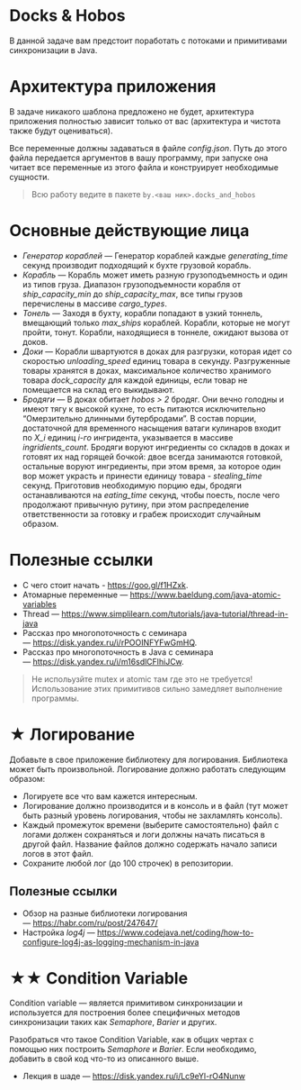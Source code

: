 # Docks & Hobos
В данной задаче вам предстоит поработать с потоками и примитивами синхронизации в Java.

# Архитектура приложения
В задаче никакого шаблона предложено не будет, архитектура приложения полностью зависит только от вас (архитектура и чистота также будут оцениваться).

Все переменные должны задаваться в файле *config.json*. Путь до этого файла передается аргументов в вашу программу, при запуске она читает все переменные из этого файла и конструирует необходимые сущности.

>Всю работу ведите в пакете `by.<ваш ник>.docks_and_hobos`

# Основные действующие лица
- *Генератор кораблей* — Генератор кораблей каждые _generating_time_ секунд производит подходящий к бухте грузовой корабль.
- *Корабль* — Корабль может иметь разную грузоподъемность и один из типов груза. Диапазон грузоподъемности корабля от _ship_capacity_min_ до _ship_capacity_max_, все типы грузов перечислены в массиве _cargo_types_.
- *Тонель* — Заходя в бухту, корабли попадают в узкий тоннель, вмещающий только _max_ships_ кораблей. Корабли, которые не могут пройти, тонут. Корабли, находящиеся в тоннеле, ожидают вызова от доков.
- *Доки* — Корабли швартуются в доках для разгрузки, которая идет со скоростью _unloading_speed_ единиц товара в секунду. Разгруженные товары хранятся в доках, максимальное количество хранимого товара _dock_capacity_ для каждой единицы, если товар не помещается на склад его выкидывают.
- *Бродяги* — В доках обитает _hobos > 2_ бродяг. Они вечно голодны и имеют тягу к высокой кухне, то есть питаются исключительно “Омерзительно длинными бутербродами”. В состав порции, достаточной для временного насыщения ватаги кулинаров входит по _X_i_ единиц _i-го_ ингридента, указывается в массиве _ingridients_count_.  Бродяги воруют ингредиенты со складов в доках и готовят их над горящей бочкой: двое всегда занимаются готовкой, остальные воруют ингредиенты, при этом время, за которое один вор может украсть и принести единицу товара - _stealing_time_ секунд. Приготовив необходимую порцию еды, бродяги останавливаются на _eating_time_ секунд, чтобы поесть, после чего продолжают привычную рутину, при этом распределение ответственности за готовку и грабеж происходит случайным образом.

# Полезные ссылки
- С чего стоит начать - https://goo.gl/f1HZxk.
- Атомарные переменные — https://www.baeldung.com/java-atomic-variables
- Thread — https://www.simplilearn.com/tutorials/java-tutorial/thread-in-java
- Рассказ про многопоточность с семинара — https://disk.yandex.ru/i/rPOOINFYFwGmHQ.
- Рассказ про многопоточность в Java с семинара — https://disk.yandex.ru/i/m16sdlCFlhiJCw.

>Не испольузйте mutex и atomic там где это не требуется! Использование этих примитивов сильно замедляет выполнение программы.

# ★ Логирование
Добавьте в свое приложение библиотеку для логирования. Библиотека может быть произвольной. Логирование должно работать следующим образом:
- Логируете все что вам кажется интересным.
- Логирование должно производится и в консоль и в файл (тут может быть разный уровень логирования, чтобы не захламлять консоль).
- Каждый промежуток времени (выберите самостоятельно) файл с логами должен сохраняться и логи должны начать писаться в другой файл. Название файлов должно содержать начало записи логов в этот файл.
- Сохраните любой лог (до 100 строчек) в репозитории.

## Полезные ссылки
- Обзор на разные библиотеки логирования — https://habr.com/ru/post/247647/
- Настройка _log4j_ — https://www.codejava.net/coding/how-to-configure-log4j-as-logging-mechanism-in-java

# ★★ Condition Variable
Condition variable — является примитивом синхронизации и используется для построения более специфичных методов синхронизации таких как *Semaphore*, *Barier* и других.

Разобраться что такое Condition Variable, как в общих чертах с помощью них построить *Semaphore* и *Barier*. Если необходимо, добавить в свой код что-то из описанного выше.

- Лекция в шаде — https://disk.yandex.ru/i/Lc9eYl-rO4Nunw
